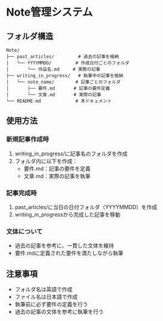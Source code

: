 # Note管理システム

## フォルダ構造
```
Note/
├── past_articles/         # 過去の記事を格納
│   └── YYYYMMDD/         # 作成日付ごとのフォルダ
│       └── 作品名.md     # 実際の記事
├── writing_in_progress/   # 執筆中の記事を格納
│   └── note_name/        # 記事ごとのフォルダ
│       ├── 要件.md       # 記事の要件定義
│       └── 文章.md       # 実際の記事
└── README.md             # 本ドキュメント
```

## 使用方法

### 新規記事作成時
1. writing_in_progress/に記事名のフォルダを作成
2. フォルダ内に以下を作成：
   - 要件.md：記事の要件を定義
   - 文章.md：実際の記事を執筆

### 記事完成時
1. past_articles/に当日の日付フォルダ（YYYYMMDD）を作成
2. writing_in_progressから完成した記事を移動

### 文体について
- 過去の記事を参考に、一貫した文体を維持
- 要件.mdに定義された要件を満たしながら執筆

## 注意事項
- フォルダ名は英語で作成
- ファイル名は日本語で作成
- 執筆前に必ず要件の定義を行う
- 過去の記事の文体を参考に執筆を行う